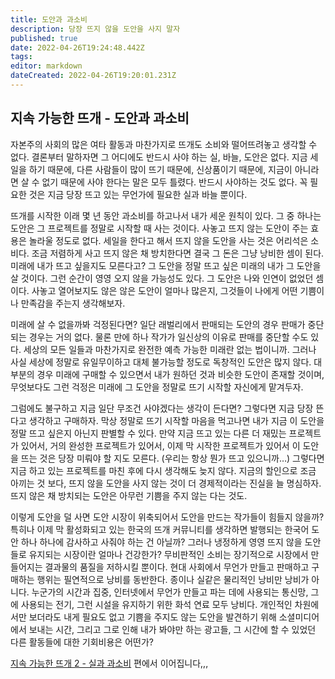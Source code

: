 ```yaml
---
title: 도안과 과소비
description: 당장 뜨지 않을 도안을 사지 말자
published: true
date: 2022-04-26T19:24:48.442Z
tags: 
editor: markdown
dateCreated: 2022-04-26T19:20:01.231Z
---
```


## 지속 가능한 뜨개 - 도안과 과소비
자본주의 사회의 많은 여타 활동과 마찬가지로 뜨개도 소비와 떨어뜨려놓고 생각할 수 없다. 결론부터 말하자면 그 어디에도 반드시 사야 하는 실, 바늘, 도안은 없다. 지금 세일을 하기 때문에, 다른 사람들이 많이 뜨기 때문에, 신상품이기 때문에, 지금이 아니라면 살 수 없기  때문에 사야 한다는 말은 모두 틀렸다. 반드시 사야하는 것도 없다. 꼭 필요한 것은 지금 당장 뜨고 있는 무언가에 필요한 실과 바늘 뿐이다.

뜨개를 시작한 이래 몇 년 동안 과소비를 하고나서 내가 세운 원칙이 있다. 그 중 하나는 도안은 그 프로젝트를 정말로 시작할 때 사는 것이다. 사놓고 뜨지 않는 도안이 주는 효용은 놀라울 정도로 없다. 세일을 한다고 해서 뜨지 않을 도안을 사는 것은 어리석은 소비다. 조금 저렴하게 사고 뜨지 않은 채 방치한다면 결국 그 돈은 그냥 낭비한 셈이 된다. 미래에 내가 뜨고 싶을지도 모른다고? 그 도안을 정말 뜨고 싶은 미래의 내가 그 도안을 살 것이다. 그런 순간이 영영 오지 않을 가능성도 있다. 그 도안은 나와 인연이 없었던 셈이다. 사놓고 열어보지도 않은 않은 도안이 얼마나 많은지, 그것들이 나에게 어떤 기쁨이나 만족감을 주는지 생각해보자. 

미래에 살 수 없을까봐 걱정된다면? 일단 래벌리에서 판매되는 도안의 경우 판매가 중단되는 경우는 거의 없다. 물론 만에 하나 작가가 일신상의 이유로 판매를 중단할 수도 있다. 세상의 모든 일들과 마찬가지로 완전한 예측 가능한 미래란 없는 법이니까. 그러나 사실 세상에 정말로 유일무이하고 대체 불가능할 정도로 독창적인 도안은 많지 않다. 대부분의 경우 미래에 구매할 수 있으면서 내가 원하던 것과 비슷한 도안이 존재할 것이며, 무엇보다도 그런 걱정은 미래에 그 도안을 정말로 뜨기 시작할 자신에게 맡겨두자. 

그럼에도 불구하고 지금 일단 무조건 사야겠다는 생각이 든다면? 그렇다면 지금 당장 뜬다고 생각하고 구매하자. 막상 정말로 뜨기 시작할 마음을 먹고나면 내가 지금 이 도안을 정말 뜨고 싶은지 아닌지 판별할 수 있다. 만약 지금 뜨고 있는 다른 더 재밌는 프로젝트가 있어서, 거의 완성한 프로젝트가 있어서, 이제 막 시작한 프로젝트가 있어서 이 도안을 뜨는 것은 당장 미뤄야 할 지도 모른다. (우리는 항상 뭔가 뜨고 있으니까…) 그렇다면 지금 하고 있는 프로젝트를 마친 후에 다시 생각해도 늦지 않다. 지금의 할인으로 조금 아끼는 것 보다, 뜨지 않을 도안을 사지 않는 것이 더 경제적이라는 진실을 늘 명심하자. 뜨지 않은 채 방치되는 도안은 아무런 기쁨을 주지 않는 다는 것도.

이렇게 도안을 덜 사면 도안 시장이 위축되어서 도안을 만드는 작가들이 힘들지 않을까? 특히나 이제 막 활성화되고 있는 한국의 뜨개 커뮤니티를 생각하면 발행되는 한국어 도안 하나 하나에 감사하고 사줘야 하는 건 아닐까? 그러나 냉정하게 영영 뜨지 않을 도안들로 유지되는 시장이란 얼마나 건강한가? 무비판적인 소비는 장기적으로 시장에서 만들어지는 결과물의 품질을 저하시킬 뿐이다. 현대 사회에서 무언가 만들고 판매하고 구매하는 행위는 필연적으로 낭비를 동반한다. 종이나 실같은 물리적인 낭비만 낭비가 아니다. 누군가의 시간과 집중, 인터넷에서 무언가 만들고 파는 데에 사용되는 통신망, 그에 사용되는 전기, 그런 시설을 유지하기 위한 화석 연료 모두 낭비다. 개인적인 차원에서만 보더라도 내게 필요도 없고 기쁨을 주지도 않는 도안을 발견하기 위해 소셜미디어에서 보내는 시간, 그리고 그로 인해 내가 봐야만 하는 광고들, 그 시간에 할 수 있었던 다른 활동들에 대한 기회비용은 어떤가? 

[지속 가능한 뜨개 2 - 실과 과소비](https://knitki.herokuapp.com/ko/sustainability/hoarding_yarn) 편에서 이어집니다,,,



